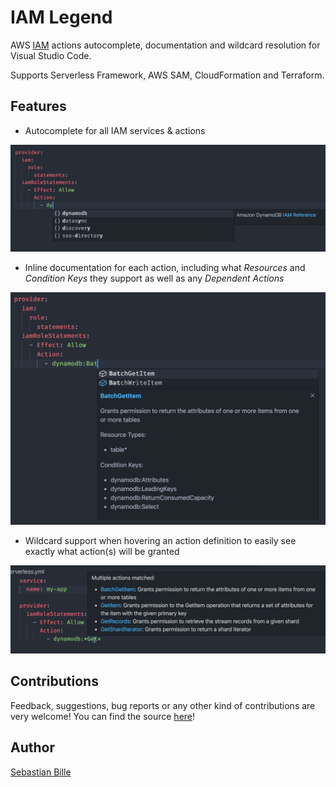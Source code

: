 # IAM Legend

AWS [IAM](https://docs.aws.amazon.com/IAM/latest/UserGuide/introduction.html) actions autocomplete, documentation and wildcard resolution for Visual Studio Code.

Supports Serverless Framework, AWS SAM, CloudFormation and Terraform.

## Features

- Autocomplete for all IAM services & actions

![service suggestions](https://raw.githubusercontent.com/TastefulElk/iam-legend/master/images/service_suggest.png)

- Inline documentation for each action, including what *Resources* and *Condition Keys* they support as well as any *Dependent Actions*

![action suggestions and documentation](https://raw.githubusercontent.com/TastefulElk/iam-legend/master/images/action_suggest.png)

- Wildcard support when hovering an action definition to easily see exactly what action(s) will be granted

![docs for multiple actions when hovering action with wildcard](https://raw.githubusercontent.com/TastefulElk/iam-legend/master/images/wildcard_hover.png)

## Contributions

Feedback, suggestions, bug reports or any other kind of contributions are very welcome! You can find the source [here](https://github.com/TastefulElk/iam-legend)!

## Author

[Sebastian Bille](https://twitter.com/TastefulElk)